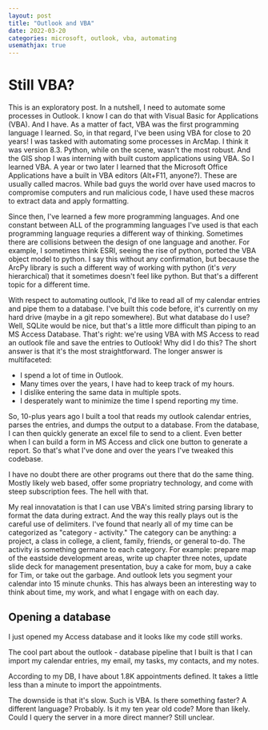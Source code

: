 ```yaml
---
layout: post
title: "Outlook and VBA"
date: 2022-03-20
categories: microsoft, outlook, vba, automating
usemathjax: true
---
```


# Still VBA?
This is an exploratory post. In a nutshell, I need to automate some processes in Outlook. I know I can do that with Visual Basic for Applications (VBA). And I have. As a matter of fact, VBA was the first programming language I learned. So, in that regard, I've been using VBA for close to 20 years! I was tasked with automating some processes in ArcMap. I think it was version 8.3. Python, while on the scene, wasn't the most robust. And the GIS shop I was interning with built custom applications using VBA. So I learned VBA. A year or two later I learned that the Microsoft Office Applications have a built in VBA editors (Alt+F11, anyone?). These are usually called macros. While bad guys the world over have used macros to compromise computers and run malicious code, I have used these macros to extract data and apply formatting. 

Since then, I've learned a few more programming languages. And one constant between ALL of the programming languages I've used is that each programming language requries a different way of thinking. Sometimes there are collisions between the design of one language and another. For example, I sometimes think ESRI, seeing the rise of python, ported the VBA object model to python. I say this without any confirmation, but because the ArcPy library is such a different way of working with python (it's *very* hierarchical) that it sometimes doesn't feel like python. But that's a different topic for a different time. 

With respect to automating outlook, I'd like to read all of my calendar entries and pipe them to a database. I've built this code before, it's currently on my hard drive (maybe in a git repo somewhere). But what database do I use? Well, SQLite would be nice, but that's a little more difficult than piping to an MS Access Database. That's right: we're using VBA with MS Access to read an outlook file and save the entries to Outlook! Why did I do this? The short answer is that it's the most straightforward. The longer answer is multifaceted: 
- I spend a lot of time in Outlook.
- Many times over the years, I have had to keep track of my hours.
- I dislike entering the same data in multiple spots.
- I desperately want to minimize the time I spend reporting my time.

So, 10-plus years ago I built a tool that reads my outlook calendar entries, parses the entries, and dumps the output to a database. From the database, I can then quickly generate an excel file to send to a client. Even better when I can build a form in MS Access and click one button to generate a report. So that's what I've done and over the years I've tweaked this codebase. 

I have no doubt there are other programs out there that do the same thing. Mostly likely web based, offer some propriatry technology, and come with steep subscription fees. The hell with that. 

My real innovatation is that I can use VBA's limited string parsing library to format the data during extract. And the way this really plays out is the careful use of delimiters. I've found that nearly all of my time can be categorized as "category - activity." The category can be anything: a project, a class in college, a client, family, friends, or general to-do. The activity is something germane to each category. For example: prepare map of the eastside development areas, write up chapter three notes, update slide deck for management presentation, buy a cake for mom, buy a cake for Tim, or take out the garbage. And outlook lets you segment your calendar into 15 minute chunks. This has always been an interesting way to think about time, my work, and what I engage with on each day. 

## Opening a database
I just opened my Access database and it looks like my code still works. 

The cool part about the outlook - database pipeline that I built is that I can import my calendar entries, my email, my tasks, my contacts, and my notes.

According to my DB, I have about 1.8K appointments defined. It takes a little less than a minute to import the appointments. 

The downside is that it's slow. Such is VBA. Is there something faster? A different language? Probably. Is it my ten year old code? More than likely. Could I query the server in a more direct manner? Still unclear.








